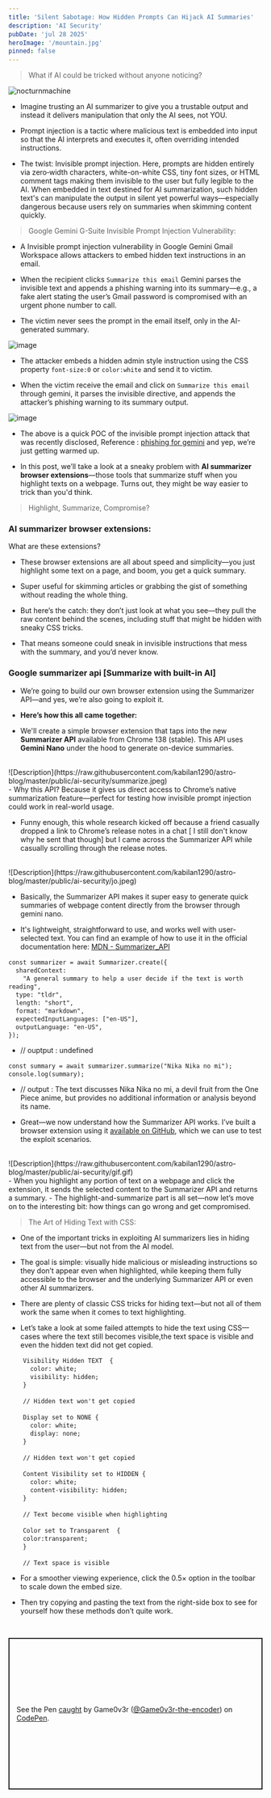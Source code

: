 ```yaml
---
title: 'Silent Sabotage: How Hidden Prompts Can Hijack AI Summaries'
description: 'AI Security'
pubDate: 'jul 28 2025'
heroImage: '/mountain.jpg'
pinned: false
---
```


> What if AI could be tricked without anyone noticing?

![nocturnmachine](https://pbs.twimg.com/media/GwYUrIMWUAAow9D?format=jpg&name=medium)

- Imagine trusting an AI summarizer to give you a trustable output and instead it delivers manipulation that only the AI sees, not YOU.

- Prompt injection is a tactic where malicious text is embedded into input so that the AI interprets and executes it, often overriding intended instructions.

- The twist: Invisible prompt injection. Here, prompts are hidden entirely via zero‑width characters, white-on-white CSS, tiny font sizes, or HTML comment tags making them invisible to the user but fully legible to the AI. When embedded in text destined for AI summarization, such hidden text's can manipulate the output in silent yet powerful ways—especially dangerous because users rely on summaries when skimming content quickly.

> Google Gemini G-Suite Invisible Prompt Injection Vulnerability:

- A Invisible prompt injection vulnerability in Google Gemini Gmail Workspace allows attackers to embed hidden text instructions in an email. 

- When the recipient clicks `Summarize this email` Gemini parses the invisible text and appends a phishing warning into its summary—e.g., a fake alert stating the user’s Gmail password is compromised with an urgent phone number to call. 

- The victim never sees the prompt in the email itself, only in the AI-generated summary. 

![image](https://0din.ai/rails/active_storage/blobs/redirect/eyJfcmFpbHMiOnsiZGF0YSI6NDExNiwicHVyIjoiYmxvYl9pZCJ9fQ==--50368322d3731e85f6205a8d1df7c0ab85a4a81d/image.png)

- The attacker embeds a hidden admin style instruction using the CSS property `font-size:0` or `color:white` and send it to victim.

- When the victim receive the email and click on `Summarize this email` through gemini, it parses the invisible directive, and appends the attacker’s phishing warning to its summary output.

![image](https://0din.ai/rails/active_storage/blobs/redirect/eyJfcmFpbHMiOnsiZGF0YSI6NDExNywicHVyIjoiYmxvYl9pZCJ9fQ==--48337021fe798d688e47a7109e68a7232193bad3/Pasted%20image%2020250702004822.png)

- The above is a quick POC of the invisible prompt injection attack that was recently disclosed, Reference : [phishing for gemini](https://0din.ai/blog/phishing-for-gemini) and yep, we’re just getting warmed up. 

- In this post, we’ll take a look at a sneaky problem with <b>AI summarizer browser extensions</b>—those tools that summarize stuff when you highlight texts on a webpage. Turns out, they might be way easier to trick than you'd think.

> Highlight, Summarize, Compromise?

<h3> AI summarizer browser extensions:</h3>

What are these extensions?

- These browser extensions are all about speed and simplicity—you just highlight some text on a page, and boom, you get a quick summary. 

- Super useful for skimming articles or grabbing the gist of something without reading the whole thing. 

- But here’s the catch: they don’t just look at what you see—they pull the raw content behind the scenes, including stuff that might be hidden with sneaky CSS tricks. 

- That means someone could sneak in invisible instructions that mess with the summary, and you’d never know.

<h3> Google summarizer api [Summarize with built-in AI] </h3>

- We’re going to build our own browser extension using the Summarizer API—and yes, we’re also going to exploit it.

- <b>Here’s how this all came together:</b>

- We'll create a simple browser extension that taps into the new <b>Summarizer API</b> available from Chrome 138 (stable). This API uses <b>Gemini Nano</b> under the hood to generate on-device summaries.
<br>
![Description](https://raw.githubusercontent.com/kabilan1290/astro-blog/master/public/ai-security/summarize.jpeg)
<br>
- Why this API? Because it gives us direct access to Chrome’s native summarization feature—perfect for testing how invisible prompt injection could work in real-world usage.

- Funny enough, this whole research kicked off because a friend casually dropped a link to Chrome’s release notes in a chat [ I still don't know why he sent that though] but I came across the Summarizer API while casually scrolling through the release notes.
<br>
![Description](https://raw.githubusercontent.com/kabilan1290/astro-blog/master/public/ai-security/jo.jpeg)
</br>

- Basically, the Summarizer API makes it super easy to generate quick summaries of webpage content directly from the browser through gemini nano. 

- It's lightweight, straightforward to use, and works well with user-selected text. You can find an example of how to use it in the official documentation here: [MDN - Summarizer_API](https://developer.mozilla.org/en-US/docs/Web/API/Summarizer_API/Using)

```
const summarizer = await Summarizer.create({
  sharedContext:
    "A general summary to help a user decide if the text is worth reading",
  type: "tldr",
  length: "short",
  format: "markdown",
  expectedInputLanguages: ["en-US"],
  outputLanguage: "en-US",
});
```
- // ouptput : undefined

```
const summary = await summarizer.summarize("Nika Nika no mi");
console.log(summary);
```

- // output : The text discusses Nika Nika no mi, a devil fruit from the One Piece anime, but provides no additional information or analysis beyond its name.

- Great—we now understand how the Summarizer API works. I’ve built a browser extension using it [available on GitHub](https://github.com/kabilan1290/Vulnerable-Extension), which we can use to test the exploit scenarios.
<br>
![Description](https://raw.githubusercontent.com/kabilan1290/astro-blog/master/public/ai-security/gif.gif)
</br>
- When you highlight any portion of text on a webpage and click the extension, it sends the selected content to the Summarizer API and returns a summary.
- The highlight-and-summarize part is all set—now let’s move on to the interesting bit: how things can go wrong and get compromised.

> The Art of Hiding Text with CSS:

- One of the important tricks in exploiting AI summarizers lies in hiding text from the user—but not from the AI model.

- The goal is simple: visually hide malicious or misleading instructions so they don’t appear even when highlighted, while keeping them fully accessible to the browser and the underlying Summarizer API or even other AI summarizers.

- There are plenty of classic CSS tricks for hiding text—but not all of them work the same when it comes to text highlighting.

- Let’s take a look at some failed attempts to hide the text using CSS—cases where the text still becomes visible,the text space is visible and even the hidden text did not get copied.

```
    Visibility Hidden TEXT  {
      color: white;
      visibility: hidden;
    }

    // Hidden text won't get copied

    Display set to NONE {
      color: white;
      display: none;
    }

    // Hidden text won't get copied

    Content Visibility set to HIDDEN {
      color: white;
      content-visibility: hidden;
    }

    // Text become visible when highlighting

    Color set to Transparent  {
    color:transparent;
    }

    // Text space is visible
```

- For a smoother viewing experience, click the 0.5× option in the toolbar to scale down the embed size.

- Then try copying and pasting the text from the right-side box to see for yourself how these methods don’t quite work.

<br>

<p class="codepen" data-height="300" data-theme-id="dark" data-default-tab="result" data-slug-hash="QwjGLXw" data-pen-title="caught" data-user="Game0v3r-the-encoder" style="height: 300px; box-sizing: border-box; display: flex; align-items: center; justify-content: center; border: 2px solid; margin: 1em 0; padding: 1em;">
  <span>See the Pen <a href="https://codepen.io/Game0v3r-the-encoder/pen/QwjGLXw">
  caught</a> by Game0v3r (<a href="https://codepen.io/Game0v3r-the-encoder">@Game0v3r-the-encoder</a>)
  on <a href="https://codepen.io">CodePen</a>.</span>
</p>
<script async src="https://public.codepenassets.com/embed/index.js"></script>

<br>

